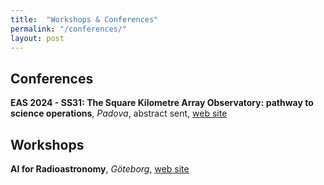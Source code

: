 ```yaml
---
title:  "Workshops & Conferences"
permalink: "/conferences/"
layout: post
---
```


## Conferences

**EAS 2024 - SS31: The Square Kilometre Array Observatory: pathway to science operations**, _Padova_, abstract sent, [web site](https://eas.unige.ch/EAS_meeting/session.jsp?id=SS31)

## Workshops

**AI for Radioastronomy**, _Göteborg_, [web site](https://www.chalmers.se/en/current/calendar/ai-for-radioastronomy/)
